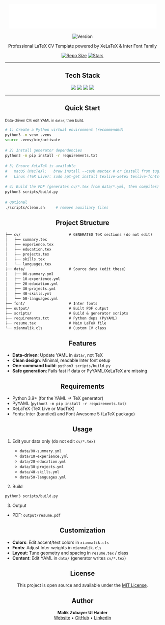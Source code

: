 <p align="center">
  <img src="./logo.png" />
</p>

<p align="center">
    <img alt="Version" src="https://img.shields.io/badge/Version-2.0.0-pink?style=for-the-badge&labelColor=302D41&logo=git&logoColor=D9E0EE">
</p>
<p align="center">
    Professional LaTeX CV Template powered by XeLaTeX & Inter Font Family
</p>

<p align="center">
    <!-- <a href="https://github.com/xianmalik/xianmalik_resume/issues">
        <img alt="Issues" src="https://img.shields.io/github/issues/xianmalik/xianmalik_resume?style=for-the-badge&logo=bilibili&color=F5E0DC&logoColor=D9E0EE&labelColor=302D41"></a> -->
    <a href="https://github.com/xianmalik/xianmalik_resume">
        <img alt="Repo Size" src="https://img.shields.io/github/repo-size/xianmalik/xianmalik_resume?color=%23DDB6F2&label=SIZE&logo=square&style=for-the-badge&logoColor=D9E0EE&labelColor=302D41"/></a>
    <a href="https://github.com/xianmalik/xianmalik_resume/stargazers">
        <img alt="Stars" src="https://img.shields.io/github/stars/xianmalik/xianmalik_resume?style=for-the-badge&logo=starship&color=C9CBFF&logoColor=D9E0EE&labelColor=302D41"></a>
</p>

<hr />

<p align="center">
    <h2 align="center">Tech Stack</h2>
</p>

<p align="center">
    <a href="https://www.latex-project.org/"><img src="https://img.shields.io/badge/LaTeX-302D41?style=for-the-badge&logo=latex&logoColor=008080" /></a>
    <a href="https://tug.org/xetex/"><img src="https://img.shields.io/badge/XeLaTeX-302D41.svg?logo=latex&logoColor=white&style=for-the-badge" /></a>
    <a href="https://rsms.me/inter/"><img src="https://img.shields.io/badge/Inter_Font-302D41?logo=googlefonts&logoColor=4285F4&style=for-the-badge" /></a>
    <a href="https://fontawesome.com/"><img src="https://img.shields.io/badge/Font_Awesome-302D41?logo=fontawesome&logoColor=528DD7&style=for-the-badge"/></a>
</p>

<hr />

<p align="center">
    <h2 align="center">Quick Start</h2>
    <small>Data-driven CV: edit YAML in <code>data/</code>, then build.</small>
</p>

```bash
# 1) Create a Python virtual environment (recommended)
python3 -m venv .venv
source .venv/bin/activate

# 2) Install generator dependencies
python3 -m pip install -r requirements.txt

# 3) Ensure XeLaTeX is available
#   macOS (MacTeX):   brew install --cask mactex # or install from tug.org
#   Linux (TeX Live): sudo apt-get install texlive-xetex texlive-fonts-recommended

# 4) Build the PDF (generates cv/*.tex from data/*.yml, then compiles)
python3 scripts/build.py

# Optional
./scripts/clean.sh     # remove auxiliary files
```

<p align="center">
    <h2 align="center">Project Structure</h2>
</p>

```
├── cv/                      # GENERATED TeX sections (do not edit)
│   ├── summary.tex
│   ├── experience.tex
│   ├── education.tex
│   ├── projects.tex
│   ├── skills.tex
│   └── languages.tex
├── data/                    # Source data (edit these)
│   ├── 00-summary.yml
│   ├── 10-experience.yml
│   ├── 20-education.yml
│   ├── 30-projects.yml
│   ├── 40-skills.yml
│   └── 50-languages.yml
├── font/                    # Inter fonts
├── output/                  # Built PDF output
├── scripts/                 # Build & generator scripts
├── requirements.txt         # Python deps (PyYAML)
├── resume.tex               # Main LaTeX file
└── xianmalik.cls            # Custom CV class
```

<p align="center">
    <h2 align="center">Features</h2>
</p>

- **Data-driven**: Update YAML in `data/`, not TeX
- **Clean design**: Minimal, readable Inter font setup
- **One-command build**: `python3 scripts/build.py`
- **Safe generation**: Fails fast if data or PyYAML/XeLaTeX are missing

<p align="center">
    <h2 align="center">Requirements</h2>
</p>

- Python 3.9+ (for the YAML → TeX generator)
- PyYAML (`python3 -m pip install -r requirements.txt`)
- XeLaTeX (TeX Live or MacTeX)
- Fonts: Inter (bundled) and Font Awesome 5 (LaTeX package)

<p align="center">
    <h2 align="center">Usage</h2>
</p>

1) Edit your data only (do not edit `cv/*.tex`)
   - `data/00-summary.yml`
   - `data/10-experience.yml`
   - `data/20-education.yml`
   - `data/30-projects.yml`
   - `data/40-skills.yml`
   - `data/50-languages.yml`

2) Build
```bash
python3 scripts/build.py
```

3) Output
- PDF: `output/resume.pdf`

<p align="center">
    <h2 align="center">Customization</h2>
</p>

- **Colors**: Edit accent/text colors in `xianmalik.cls`
- **Fonts**: Adjust Inter weights in `xianmalik.cls`
- **Layout**: Tune geometry and spacing in `resume.tex` / class
- **Content**: Edit YAML in `data/` (generator writes `cv/*.tex`)

<p align="center">
    <h2 align="center">License</h2>
</p>

<p align="center">
This project is open source and available under the <a href="LICENSE">MIT License</a>.
</p>

<p align="center">
    <h2 align="center">Author</h2>
</p>

<p align="center">
    <strong>Malik Zubayer Ul Haider</strong><br>
    <a href="https://xianmalik.com">Website</a> •
    <a href="https://github.com/xianmalik">GitHub</a> •
    <a href="https://linkedin.com/in/xianmalik">LinkedIn</a>
</p>
